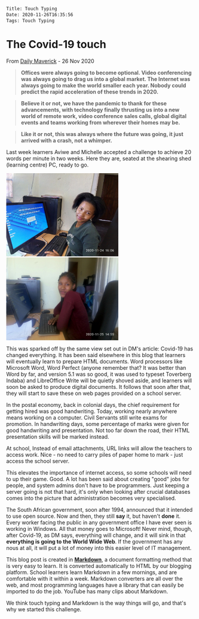     Title: Touch Typing
    Date: 2020-11-26T16:35:56
    Tags: Touch Typing

# The Covid-19 touch

From [Daily Maverick](https://mail.google.com/mail/u/0/?tab=rm&ogbl#inbox/FMfcgxwKjdvMMDvlgzqVfzgnwxkqbJWR) - 26 Nov 2020

>__Offices were always going to become optional. Video conferencing was always going to drag us into a global market. The Internet was always going to make the world smaller each year. Nobody could predict the rapid acceleration of these trends in 2020.__

>__Believe it or not, we have the pandemic to thank for these advancements, with technology finally thrusting us into a new world of remote work, video conference sales calls, global digital events and teams working from wherever their homes may be.__

>__Like it or not, this was always where the future was going, it just arrived with a crash, not a whimper.__

Last week learners Aviwe and Michelle accepted a challenge to achieve 20 words per minute in two weeks. Here they are, seated at the shearing shed (learning centre) PC, ready to go.

<img src="/img/TuxAviwe30pcc.jpg" 
alt="Drawing" 
align="leftt"
style=" width: 300px;">  <img src="/img/TuxMichelle30pc.jpg" 
 alt="Drawing"
 align="middle"
 style=" width: 300px;">
 
<!-- more -->

 This was sparked off by the same view set out in DM's article: Covid-19 has changed everything. It has been said elsewhere in this blog that learners will eventually learn to prepare HTML documents. Word processors like Microsoft Word, Word Perfect (anyone remember that? It was better than Word by far, and  version 5.1 was so good, it  was used to typeset Toverberg Indaba) and LibreOffice Write will be quietly shoved aside, and learners will soon be asked to produce digital documents. It follows that soon after that, they will start to save these on web pages provided on a school server. 

 In the postal economy, back in colonial days, the chief requirement for getting hired was good handwriting. Today, working nearly anywhere means working on a computer. Civil Servants still write exams for promotion. In handwriting days, some percentage of marks were given for good handwriting and presentation. Not too far down the road, their HTML presentation skills will be marked instead. 
 
 At school, Instead of email attachments,  URL links will allow the teachers to access work. Nice - no need to carry piles of paper home to mark - just access the school server. 
 
 This elevates the importance of internet access, so some schools will need to up their game. Good. A lot has been said about creating "good" jobs for people, and system admins don't have to be programmers. Just keeping a server going is not that hard, it's only when looking after crucial databases comes into the picture that administration becomes very specialised.

 The South African government, soon after 1994, announced that it intended to use open source. Now and then, they still **say** it, but haven't **done** it. Every worker facing the public in any government office I have ever seen is working in Windows. All that money goes to Microsoft! Never mind, though, after Covid-19, as DM says, everything will change, and it will sink in that **everything is going to the World Wide Web**. If the government has any nous at all, it will put a lot of money into this easier level of IT management.

 This blog post is created in [**Markdown**](https://en.wikipedia.org/wiki/Markdown#:~:text=Markdown%20is%20a%20lightweight%20markup,using%20a%20plain%20text%20editor.), a document formatting method that is very easy to learn. It is converted automatically to HTML by our blogging platform. School learners learn Markdown in a few mornings, and are comfortable with it within a week. Markdown converters are all over the web, and most programming languages have a library that can easily be imported to do the job. YouTube has many clips about Markdown. 
 
 We think touch typing and Markdown is the way things will go, and that's why we started this challenge.


